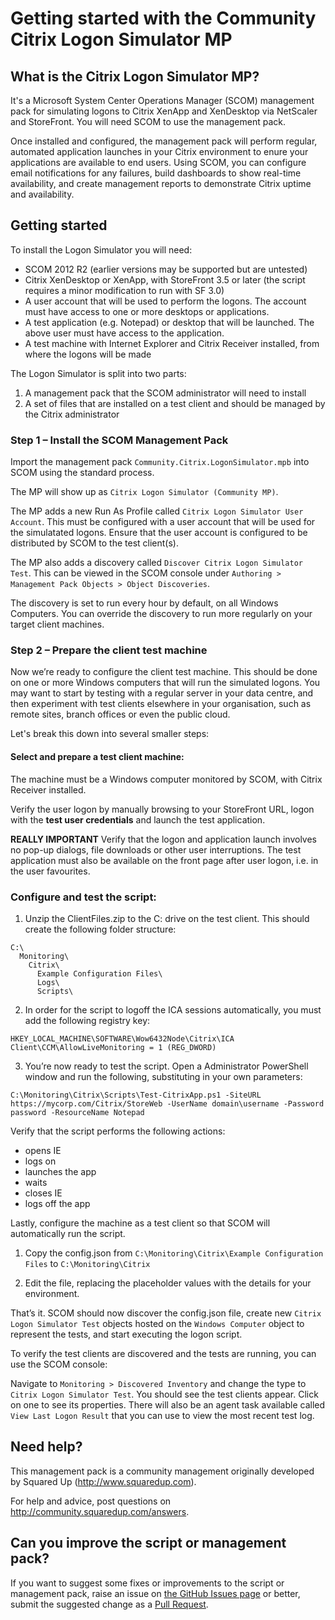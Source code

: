 # Getting started with the Community Citrix Logon Simulator MP

## What is the Citrix Logon Simulator MP?

It's a Microsoft System Center Operations Manager (SCOM) management pack for simulating logons to Citrix XenApp and XenDesktop via NetScaler and StoreFront. You will need SCOM to use the management pack.

Once installed and configured, the management pack will perform regular, automated application launches in your Citrix environment to enure your applications are available to end users. Using SCOM, you can configure email notifications for any failures, build dashboards to show real-time availability, and create management reports to demonstrate Citrix uptime and availability.

## Getting started

To install the Logon Simulator you will need:

- SCOM 2012 R2 (earlier versions may be supported but are untested)
- Citrix XenDesktop or XenApp, with StoreFront 3.5 or later (the script requires a minor modification to run with SF 3.0)
- A user account that will be used to perform the logons. The account must have access to one or more desktops or applications.
- A test application (e.g. Notepad) or desktop that will be launched. The above user must have access to the application.
- A test machine with Internet Explorer and Citrix Receiver installed, from where the logons will be made

The Logon Simulator is split into two parts:
1. A management pack that the SCOM administrator will need to install
2. A set of files that are installed on a test client and should be managed by the Citrix administrator

### Step 1 – Install the SCOM Management Pack

Import the management pack `Community.Citrix.LogonSimulator.mpb` into SCOM using the standard process.

The MP will show up as `Citrix Logon Simulator (Community MP)`.

The MP adds a new Run As Profile called `Citrix Logon Simulator User Account`. This must be configured with a user account that will be used for the simulatated logons. Ensure that the user account is configured to be distributed by SCOM to the test client(s).

The MP also adds a discovery called `Discover Citrix Logon Simulator Test`. This can be viewed in the SCOM console under `Authoring > Management Pack Objects > Object Discoveries`.

The discovery is set to run every hour by default, on all Windows Computers. You can override the discovery to run more regularly on your target client machines.


### Step 2 – Prepare the client test machine

Now we’re ready to configure the client test machine. This should be done on one or more Windows computers that will run the simulated logons. You may want to start by testing with a regular server in your data centre, and then experiment with test clients elsewhere in your organisation, such as remote sites, branch offices or even the public cloud.

Let's break this down into several smaller steps:

#### Select and prepare a test client machine:

The machine must be a Windows computer monitored by SCOM, with Citrix Receiver installed.

Verify the user logon by manually browsing to your StoreFront URL, logon with the **test user credentials** and launch the test application.

**REALLY IMPORTANT** Verify that the logon and application launch involves no pop-up dialogs, file downloads or other user interruptions. The test application must also be available on the front page after user logon, i.e. in the user favourites.

### Configure and test the script: 

1. Unzip the ClientFiles.zip to the C: drive on the test client. This should create the following folder structure:
 
```
C:\
  Monitoring\
    Citrix\
      Example Configuration Files\
      Logs\
      Scripts\
```

2. In order for the script to logoff the ICA sessions automatically, you must add the following registry key:

```
HKEY_LOCAL_MACHINE\SOFTWARE\Wow6432Node\Citrix\ICA Client\CCM\AllowLiveMonitoring = 1 (REG_DWORD)
```

3. You’re now ready to test the script. Open a Administrator PowerShell window and run the following, substituting in your own parameters:

```
C:\Monitoring\Citrix\Scripts\Test-CitrixApp.ps1 -SiteURL https://mycorp.com/Citrix/StoreWeb -UserName domain\username -Password password -ResourceName Notepad
```

Verify that the script performs the following actions:
- opens IE
- logs on
- launches the app
- waits
- closes IE
- logs off the app


Lastly, configure the machine as a test client so that SCOM will automatically run the script.

1. Copy the config.json from `C:\Monitoring\Citrix\Example Configuration Files` to `C:\Monitoring\Citrix`

2. Edit the file, replacing the placeholder values with the details for your environment.


That’s it. SCOM should now discover the config.json file, create new `Citrix Logon Simulator Test` objects hosted on the `Windows Computer` object to represent the tests, and start executing the logon script.

To verify the test clients are discovered and the tests are running, you can use the SCOM console:

Navigate to `Monitoring > Discovered Inventory` and change the type to `Citrix Logon Simulator Test`. You should see the test clients appear. Click on one to see its properties. There will also be an agent task available called `View Last Logon Result` that you can use to view the most recent test log.

## Need help?

This management pack is a community management originally developed by Squared Up (http://www.squaredup.com).

For help and advice, post questions on http://community.squaredup.com/answers.

## Can you improve the script or management pack?

If you want to suggest some fixes or improvements to the script or management pack, raise an issue on [the GitHub Issues page](https://github.com/squaredup/Community.Citrix.LogonSim.MP/issues) or better, submit the suggested change as a [Pull Request](https://github.com/squaredup/Community.Citrix.LogonSim.MP/pulls).
